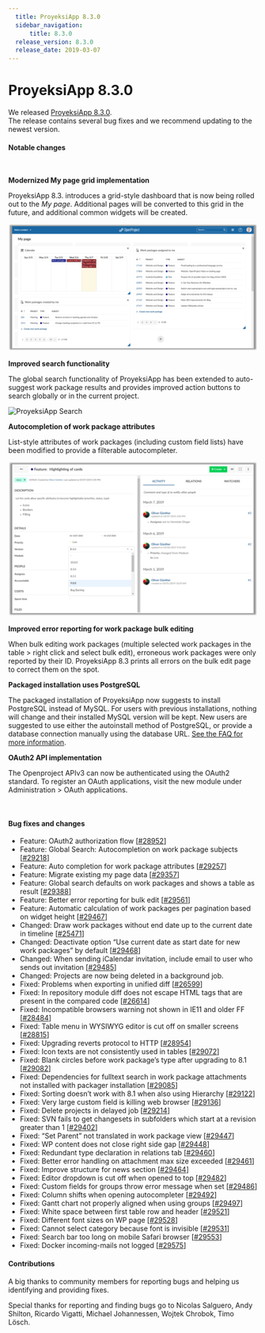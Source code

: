 ```yaml
---
  title: ProyeksiApp 8.3.0
  sidebar_navigation:
      title: 8.3.0
  release_version: 8.3.0
  release_date: 2019-03-07
---
```



# ProyeksiApp 8.3.0

We released
[ProyeksiApp 8.3.0](https://community.openproject.com/versions/1319).  
The release contains several bug fixes and we recommend updating to the
newest version.

#### Notable changes

 

**Modernized
<span class="explanatory-dictionary-highlight" data-definition="explanatory-dictionary-definition-57"><span class="explanatory-dictionary-highlight" data-definition="explanatory-dictionary-definition-57">My
page</span></span> grid implementation**

ProyeksiApp 8.3. introduces a grid-style dashboard that is now being
rolled out to
the *<span class="explanatory-dictionary-highlight" data-definition="explanatory-dictionary-definition-57"><span class="explanatory-dictionary-highlight" data-definition="explanatory-dictionary-definition-57">My
page</span></span>*. Additional pages will be converted to this grid in
the future, and additional common widgets will be
created.

![Grit-MyPage](Grit-MyPage-1-1024x522.png)

**Improved search functionality**

The global search functionality of ProyeksiApp has been extended to
auto-suggest work package results and provides improved action buttons
to search globally or in the current project.

![ProyeksiApp
Search](Search-1024x626.png)

**Autocompletion of work package attributes**

List-style attributes of work packages (including custom field lists)
have been modified to provide a filterable
autocompleter.

![Auto-complete](Auto-complete-1024x634.png)

**Improved error reporting for work package bulk editing**

When bulk editing work packages (multiple selected work packages in the
table \> right click and select bulk edit), erroneous work packages were
only reported by their ID. ProyeksiApp 8.3 prints all errors on the bulk
edit page to correct them on the spot.

**Packaged installation uses PostgreSQL**

The packaged installation of ProyeksiApp now suggests to install
PostgreSQL instead of MySQL. For users with previous installations,
nothing will change and their installed MySQL version will be kept. New
users are suggested to use either the autoinstall method of PostgreSQL,
or provide a database connection manually using the database URL. [See
the FAQ for more
information](https://www.openproject.org/download-and-installation/).

**OAuth2 API implementation**

The Openproject APIv3 can now be authenticated using the OAuth2
standard. To register an OAuth applications, visit the new module under
Administration \> OAuth applications.

 

#### Bug fixes and changes

  - Feature: OAuth2 authorization flow
    \[[\#28952](https://community.openproject.com/wp/28952)\]
  - Feature: Global Search: Autocompletion on work package subjects
    \[[\#29218](https://community.openproject.com/wp/29218)\]
  - Feature: Auto completion for work package attributes
    \[[\#29257](https://community.openproject.com/wp/29257)\]
  - Feature: Migrate existing my page data
    \[[\#29357](https://community.openproject.com/wp/29357)\]
  - Feature: Global search defaults on work packages and shows a table
    as result \[[\#29388](https://community.openproject.com/wp/29388)\]
  - Feature: Better error reporting for bulk edit
    \[[\#29561](https://community.openproject.com/wp/29561)\]
  - Feature: Automatic calculation of work packages per pagination based
    on widget height
    \[[\#29467](https://community.openproject.com/wp/29467)\]
  - Changed: Draw work packages without end date up to the current date
    in timeline
    \[[\#25471](https://community.openproject.com/wp/25471)\]
  - Changed: Deactivate option “Use current date as start date for new
    work packages” by default
    \[[\#29468](https://community.openproject.com/wp/29468)\]
  - Changed: When sending iCalendar invitation, include email to user
    who sends out invitation
    \[[\#29485](https://community.openproject.com/wp/29485)\]
  - Changed: Projects are now being deleted in a background job.
  - Fixed: Problems when exporting in unified diff
    \[[\#26599](https://community.openproject.com/wp/26599)\]
  - Fixed: In repository module diff does not escape HTML tags that are
    present in the compared code
    \[[\#26614](https://community.openproject.com/wp/26614)\]
  - Fixed: Incompatible browsers warning not shown in IE11 and older FF
    \[[\#28484](https://community.openproject.com/wp/28484)\]
  - Fixed: Table menu in WYSIWYG editor is cut off on smaller screens
    \[[\#28815](https://community.openproject.com/wp/28815)\]
  - Fixed: Upgrading reverts protocol to HTTP
    \[[\#28954](https://community.openproject.com/wp/28954)\]
  - Fixed: Icon texts are not consistently used in tables
    \[[\#29072](https://community.openproject.com/wp/29072)\]
  - Fixed: Blank circles before work package’s type after upgrading to
    8.1 \[[\#29082](https://community.openproject.com/wp/29082)\]
  - Fixed: Dependencies for fulltext search in work package attachments
    not installed with packager installation
    \[[\#29085](https://community.openproject.com/wp/29085)\]
  - Fixed: Sorting doesn’t work with 8.1 when also using Hierarchy
    \[[\#29122](https://community.openproject.com/wp/29122)\]
  - Fixed: Very large custom field is killing web browser
    \[[\#29136](https://community.openproject.com/wp/29136)\]
  - Fixed:
    <span class="explanatory-dictionary-highlight" data-definition="explanatory-dictionary-definition-80"><span class="explanatory-dictionary-highlight" data-definition="explanatory-dictionary-definition-80">Delete</span></span>
    projects in delayed job
    \[[\#29214](https://community.openproject.com/wp/29214)\]
  - Fixed: SVN fails to get changesets in subfolders which start at a
    revision greater than 1
    \[[\#29402](https://community.openproject.com/wp/29402)\]
  - Fixed: “Set Parent” not translated in work package view
    \[[\#29447](https://community.openproject.com/wp/29447)\]
  - Fixed: WP content does not close right side gap
    \[[\#29448](https://community.openproject.com/wp/29448)\]
  - Fixed: Redundant type declaration in relations tab
    \[[\#29460](https://community.openproject.com/wp/29460)\]
  - Fixed: Better error handling on attachment max size exceeded
    \[[\#29461](https://community.openproject.com/wp/29461)\]
  - Fixed: Improve structure for news section
    \[[\#29464](https://community.openproject.com/wp/29464)\]
  - Fixed: Editor dropdown is cut off when opened to top
    \[[\#29482](https://community.openproject.com/wp/29482)\]
  - Fixed: Custom fields for groups throw error message when set
    \[[\#29486](https://community.openproject.com/wp/29486)\]
  - Fixed: Column shifts when opening autocompleter
    \[[\#29492](https://community.openproject.com/wp/29492)\]
  - Fixed: Gantt chart not properly aligned when using groups
    \[[\#29497](https://community.openproject.com/wp/29497)\]
  - Fixed: White space between first table row and header
    \[[\#29521](https://community.openproject.com/wp/29521)\]
  - Fixed: Different font sizes on WP page
    \[[\#29528](https://community.openproject.com/wp/29528)\]
  - Fixed: Cannot select category because font is invisible
    \[[\#29531](https://community.openproject.com/wp/29531)\]
  - Fixed: Search bar too long on mobile Safari browser
    \[[\#29553](https://community.openproject.com/wp/29553)\]
  - Fixed: Docker incoming-mails not logged
    \[[\#29575](https://community.openproject.com/wp/29575)\]

#### Contributions

A big thanks to community members for reporting bugs and helping us
identifying and providing fixes.

Special thanks for reporting and finding bugs go to Nicolas Salguero,
Andy Shilton, Ricardo Vigatti, Michael Johannessen, Wojtek Chrobok, Timo
Lösch.


